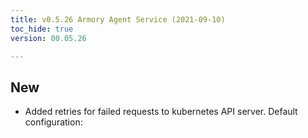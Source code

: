 ```yaml
---
title: v0.5.26 Armory Agent Service (2021-09-10)
toc_hide: true
version: 00.05.26

---
```


## New

* Added retries for failed requests to kubernetes API server. Default configuration:


